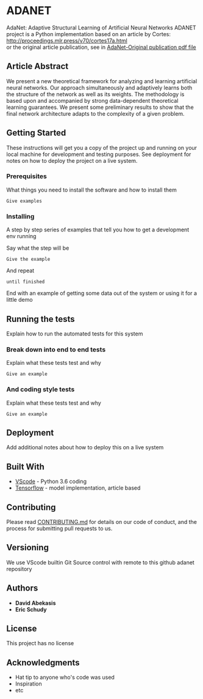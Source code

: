 # ADANET

AdaNet: Adaptive Structural Learning of Artificial Neural Networks
ADANET project is a Python implementation based on an article by Cortes: http://proceedings.mlr.press/v70/cortes17a.html  
or the original article publication, see in [AdaNet-Original publication pdf file](https://github.com/davidabek1/adanet/blob/master/AdaNet-Original%20publication___d2nn.pdf)

## Article Abstract

We present a new theoretical framework for analyzing and learning artificial neural
networks. Our approach simultaneously and adaptively learns both the structure
of the network as well as its weights. The methodology is based upon and accompanied
by strong data-dependent theoretical learning guarantees. We present
some preliminary results to show that the final network architecture adapts to the
complexity of a given problem.

## Getting Started

These instructions will get you a copy of the project up and running on your local machine for development and testing purposes. See deployment for notes on how to deploy the project on a live system.

### Prerequisites

What things you need to install the software and how to install them

```
Give examples
```

### Installing

A step by step series of examples that tell you how to get a development env running

Say what the step will be

```
Give the example
```

And repeat

```
until finished
```

End with an example of getting some data out of the system or using it for a little demo

## Running the tests

Explain how to run the automated tests for this system

### Break down into end to end tests

Explain what these tests test and why

```
Give an example
```

### And coding style tests

Explain what these tests test and why

```
Give an example
```

## Deployment

Add additional notes about how to deploy this on a live system

## Built With

* [VScode](https://code.visualstudio.com/) - Python 3.6 coding
* [Tensorflow](https://www.tensorflow.org/) - model implementation, article based

## Contributing

Please read [CONTRIBUTING.md](https://gist.github.com/PurpleBooth/b24679402957c63ec426) for details on our code of conduct, and the process for submitting pull requests to us.

## Versioning

We use VScode builtin Git Source control with remote to this github adanet repository 

## Authors

* **David Abekasis**
* **Eric Schudy**


## License

This project has no license

## Acknowledgments

* Hat tip to anyone who's code was used
* Inspiration
* etc


